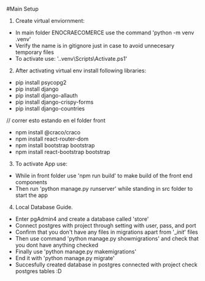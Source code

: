 #Main Setup

1. Create virtual enviornment:
- In main folder ENOCRAECOMERCE use the command 'python -m venv .venv'
- Verify the name is in gitignore just in case to avoid unnecesary temporary files
- To activate use: '.\.venv\Scripts\Activate.ps1'

2. After activating virtual env install following libraries:
- pip install psycopg2  
- pip install django
- pip install django-allauth      
- pip install django-crispy-forms 
- pip install django-countries    

// correr esto estando en el folder front
- npm install @craco/craco
- npm install react-router-dom
- npm install bootstrap bootstrap
- npm install react-bootstrap bootstrap

3. To activate App use:
- While in front folder use 'npm run build' to make build of the front end components
- Then run 'python manage.py runserver' while standing in src folder to start the app

4. Local Database Guide.
- Enter pgAdmin4 and create a database called 'store'
- Connect postgres with project through setting with user, pass, and port
- Confirm that you don't have any files in migrations apart from '__init_' files
- Then use command 'python manage.py showmigrations' and check that you dont have anything checked
- Finally use 'python manage.py makemigrations'
- End it with 'python manage.py migrate'
- Succesfully created database in postgres connected with project check postgres tables :D